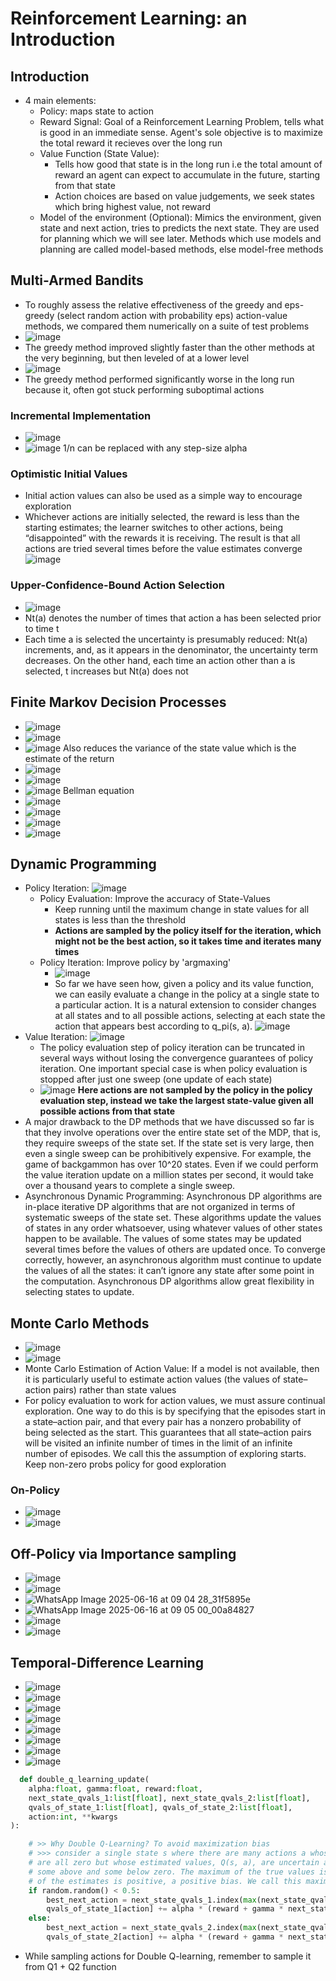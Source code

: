 # Reinforcement Learning: an Introduction

## Introduction
* 4 main elements:
  * Policy: maps state to action
  * Reward Signal: Goal of a Reinforcement Learning Problem, tells what is good in an immediate sense. Agent's sole objective is to maximize the total reward it recieves over the long run
  * Value Function (State Value):
     * Tells how good that state is in the long run i.e the total amount of reward an agent can expect to accumulate in the future, starting from that state
     * Action choices are based on value judgements, we seek states which bring highest value, not reward
  * Model of the environment (Optional): Mimics the environment, given state and next action, tries to predicts the next state. They are used for planning which we will see later.
    Methods which use models and planning are called model-based methods, else model-free methods

## Multi-Armed Bandits
* To roughly assess the relative effectiveness of the greedy and eps-greedy (select random action with probability eps) action-value methods, we compared them numerically on a suite of test problems
* ![image](https://github.com/user-attachments/assets/13df279c-e336-4e78-a3eb-5189cc43dd51)
* The greedy method improved slightly faster than the
other methods at the very beginning, but then leveled of at a lower level
* ![image](https://github.com/user-attachments/assets/78b015be-aed9-412a-8a3a-5665cc7a7ca5)
* The greedy method performed significantly worse in the long run because it, often got stuck performing suboptimal actions

### Incremental Implementation
* ![image](https://github.com/user-attachments/assets/b3e8824c-8180-4f5c-b0c9-83af210798d6)
* ![image](https://github.com/user-attachments/assets/94a5cd90-03b9-41f0-9ec4-e593ae7c6def) 1/n can be replaced with any step-size alpha

### Optimistic Initial Values
* Initial action values can also be used as a simple way to encourage exploration
* Whichever actions are initially selected, the reward is less than the starting estimates; the learner switches to
other actions, being “disappointed” with the rewards it is receiving. The result is that all
actions are tried several times before the value estimates converge
![image](https://github.com/user-attachments/assets/2e4af548-e2ac-42f4-9916-c966b42082ba)

### Upper-Confidence-Bound Action Selection
* ![image](https://github.com/user-attachments/assets/351a2b04-b532-493a-abba-b02f4929aca5)
* Nt(a) denotes the number of times that action a has
been selected prior to time t
* Each time a is selected the uncertainty is presumably
reduced: Nt(a) increments, and, as it appears in the denominator, the uncertainty term
decreases. On the other hand, each time an action other than a is selected, t increases but
Nt(a) does not

## Finite Markov Decision Processes
* ![image](https://github.com/user-attachments/assets/d5bf0c05-8fc2-4197-9836-faae6c5cff09)
* ![image](https://github.com/user-attachments/assets/8ceeb2ab-0af5-4fde-a2df-0d07a274c9cd)
* ![image](https://github.com/user-attachments/assets/61d37bc1-7404-4b71-a514-efc92d38b869)
  Also reduces the variance of the state value which is the estimate of the return
* ![image](https://github.com/user-attachments/assets/fbceef0a-8cf8-4ed7-80c3-b477b6aabb38)
* ![image](https://github.com/user-attachments/assets/b6e49429-b75b-4ad7-b553-078219a66a40)
* ![image](https://github.com/user-attachments/assets/0e668e8e-2190-44cd-b22b-d23155f07e55)
  Bellman equation
* ![image](https://github.com/user-attachments/assets/e6ac7732-cad8-4bd3-9166-347612c33521)
* ![image](https://github.com/user-attachments/assets/4af9a41b-b6e4-4658-a4a6-cd34a9121727)
* ![image](https://github.com/user-attachments/assets/27a913a4-f9cb-4d9c-93a8-0ed07b9c46c1)
* ![image](https://github.com/user-attachments/assets/d731311e-fe57-469a-a561-a66ea1fafff1)

## Dynamic Programming
* Policy Iteration:
  ![image](https://github.com/user-attachments/assets/4d22fb89-f625-49cb-ad1d-e885ffec098b)
  * Policy Evaluation: Improve the accuracy of State-Values
    * Keep running until the maximum change in state values for all states is less than the threshold
    * **Actions are sampled by the policy itself for the iteration, which might not be the best action, so it takes time and iterates many times**
  * Policy Iteration: Improve policy by 'argmaxing'
    * ![image](https://github.com/user-attachments/assets/724f9a12-e801-43d6-9301-df755b02be2a)
    * So far we have seen how, given a policy and its value function, we can easily evaluate a change in the policy at a single state to a particular action. It is a natural extension to consider changes at all states and to all possible actions, selecting at each state the action that appears best according to q_pi(s, a).
     ![image](https://github.com/user-attachments/assets/75000134-3b08-4c35-80d6-99aa1098874d)
* Value Iteration:
  ![image](https://github.com/user-attachments/assets/c20cb8f6-3116-4f0f-95d8-b8a11cf35650)
  * The policy evaluation step of policy iteration can be truncated in several ways without losing the convergence guarantees of policy iteration. One important special case is when policy evaluation is stopped after just one sweep (one update of each state)
  * ![image](https://github.com/user-attachments/assets/ca50eb74-dad5-437a-b92f-4baca6ddb013)
    **Here actions are not sampled by the policy in the policy evaluation step, instead we take the largest state-value given all possible actions from that state**
* A major drawback to the DP methods that we have discussed so far is that they involve
operations over the entire state set of the MDP, that is, they require sweeps of the state
set. If the state set is very large, then even a single sweep can be prohibitively expensive.
For example, the game of backgammon has over 10^20 states. Even if we could perform
the value iteration update on a million states per second, it would take over a thousand
years to complete a single sweep.
* Asynchronous Dynamic Programming: Asynchronous DP algorithms are in-place iterative DP algorithms that are not organized
in terms of systematic sweeps of the state set. These algorithms update the values of
states in any order whatsoever, using whatever values of other states happen to be
available. The values of some states may be updated several times before the values of
others are updated once. To converge correctly, however, an asynchronous algorithm
must continue to update the values of all the states: it can’t ignore any state after some
point in the computation. Asynchronous DP algorithms allow great flexibility in selecting
states to update.

## Monte Carlo Methods
* ![image](https://github.com/user-attachments/assets/7e36863b-6f06-4cd9-94c3-acd09d5815c2)
* ![image](https://github.com/user-attachments/assets/113bd28a-9eea-451e-968c-c8e6d5eaeff4)
* Monte Carlo Estimation of Action Value: If a model is not available, then it is particularly useful to estimate action values (the values of state–action pairs) rather than state values
* For policy evaluation to work for action
values, we must assure continual exploration. One way to do this is by specifying that
the episodes start in a state–action pair, and that every pair has a nonzero probability of
being selected as the start. This guarantees that all state–action pairs will be visited an
infinite number of times in the limit of an infinite number of episodes. We call this the
assumption of exploring starts. Keep non-zero probs policy for good exploration
### On-Policy
* ![image](https://github.com/user-attachments/assets/d5d395a0-1b3e-4342-9d72-771b9f11eb4a)
* ![image](https://github.com/user-attachments/assets/84bb5af0-af1c-4c6e-99c8-3b55d725c7f3)
## Off-Policy via Importance sampling
* ![image](https://github.com/user-attachments/assets/b7711099-aad3-48fe-b043-81441fb5ed07)
* ![image](https://github.com/user-attachments/assets/870d839c-bab7-418c-a913-c377a0c99d2f)
* ![WhatsApp Image 2025-06-16 at 09 04 28_31f5895e](https://github.com/user-attachments/assets/effa2b11-426a-41c1-a89a-5e8f954817db)
* ![WhatsApp Image 2025-06-16 at 09 05 00_00a84827](https://github.com/user-attachments/assets/c29a875e-85b1-4cd0-ae67-4d4d269666ee)
* ![image](https://github.com/user-attachments/assets/92879797-52b2-4425-a389-38f0cdde28d0)
* ![image](https://github.com/user-attachments/assets/f4c3fbd4-f7f6-4c9b-b8b2-96836c7406fb)

## Temporal-Difference Learning
* ![image](https://github.com/user-attachments/assets/1dc6b572-cbda-4c7d-b507-fa1a4d1c4534)
* ![image](https://github.com/user-attachments/assets/4a7596aa-7316-40cc-84f8-743d3808ba32)
* ![image](https://github.com/user-attachments/assets/82aeb3ca-a69a-4e5c-8c16-d125a47d5f67)
* ![image](https://github.com/user-attachments/assets/c9fdb18f-6b2f-4253-b30c-8a59984f5543)
* ![image](https://github.com/user-attachments/assets/5525a554-e503-4b93-b636-b24c47bbe874)
* ![image](https://github.com/user-attachments/assets/325b8c8f-e2f7-4d4f-a127-682a558cdb4d)
* ![image](https://github.com/user-attachments/assets/d0efbabe-13e7-4aa8-8b1a-8f3cfb0ebf2c)
* ![image](https://github.com/user-attachments/assets/ee107f91-07e1-4a64-92a9-717de451672e)
```python
  def double_q_learning_update(
    alpha:float, gamma:float, reward:float, 
    next_state_qvals_1:list[float], next_state_qvals_2:list[float], 
    qvals_of_state_1:list[float], qvals_of_state_2:list[float],
    action:int, **kwargs
):

    # >> Why Double Q-Learning? To avoid maximization bias
    # >>> consider a single state s where there are many actions a whose true values, q(s, a),
    # are all zero but whose estimated values, Q(s, a), are uncertain and thus distributed 
    # some above and some below zero. The maximum of the true values is zero, but the maximum
    # of the estimates is positive, a positive bias. We call this maximization bias.
    if random.random() < 0.5:
        best_next_action = next_state_qvals_1.index(max(next_state_qvals_1)) # take action from Q1 but take Q value estimate from Q2 <= for Q1 update
        qvals_of_state_1[action] += alpha * (reward + gamma * next_state_qvals_2[best_next_action] - qvals_of_state_1[action])
    else:
        best_next_action = next_state_qvals_2.index(max(next_state_qvals_2)) # take action from Q2 but take Q value estimate from Q1 <= for Q2 update
        qvals_of_state_2[action] += alpha * (reward + gamma * next_state_qvals_1[best_next_action] - qvals_of_state_2[action])
  ```
* While sampling actions for Double Q-learning, remember to sample it from Q1 + Q2 function
